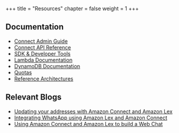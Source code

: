 +++
title = "Resources"
chapter = false
weight = 1
+++

## Documentation

+ [Connect Admin Guide](https://docs.aws.amazon.com/connect/latest/adminguide/what-is-amazon-connect.html)
+ [Connect API Reference](https://docs.aws.amazon.com/connect/latest/APIReference/Welcome.html)
+ [SDK & Developer Tools](https://aws.amazon.com/tools/)
+ [Lambda Documentation](https://docs.aws.amazon.com/lambda/?id=docs_gateway)
+ [DynamoDB Documentation](https://docs.aws.amazon.com/dynamodb/?id=docs_gateway)
+ [Quotas](https://docs.aws.amazon.com/general/latest/gr/aws_service_limits.html)
+ [Reference Architectures](https://aws.amazon.com/architecture/?solutions-all.sort-by=item.additionalFields.sortDate&solutions-all.sort-order=desc&whitepapers-main.sort-by=item.additionalFields.sortDate&whitepapers-main.sort-order=desc&reference-architecture.sort-by=item.additionalFields.sortDate&reference-architecture.sort-order=desc)

## Relevant Blogs

+ [Updating your addresses with Amazon Connect and Amazon Lex](https://aws.amazon.com/blogs/contact-center/updating-your-addresses-with-amazon-connect-and-amazon-lex/)
+ [Integrating WhatsApp using Amazon Lex and Amazon Connect](https://aws.amazon.com/blogs/contact-center/integrating-whatsapp-as-a-channel-for-an-amazon-connect-contact-center/)
+ [Using Amazon Connect and Amazon Lex to build a Web Chat](https://aws.amazon.com/blogs/contact-center/reaching-more-customers-with-web-and-mobile-chat-on-amazon-connect/)
